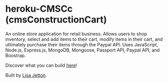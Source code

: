 # heroku-CMSCc (cmsConstructionCart)

An online store application for retail business.  Allows users to shop inventory, select and add items to their cart, modify items in their cart, and utlimately purchase their items through the Paypal API. Uses JavaScript, Node.js, Express.js, MongoDB, Mongoose, Passport API, Paypal API, and Boostrap.

Discover what you can build [here](https://lit-badlands-79633.herokuapp.com/)!

Built by [Lisa Jetton](https://github.com/JettTech/).

![]()
